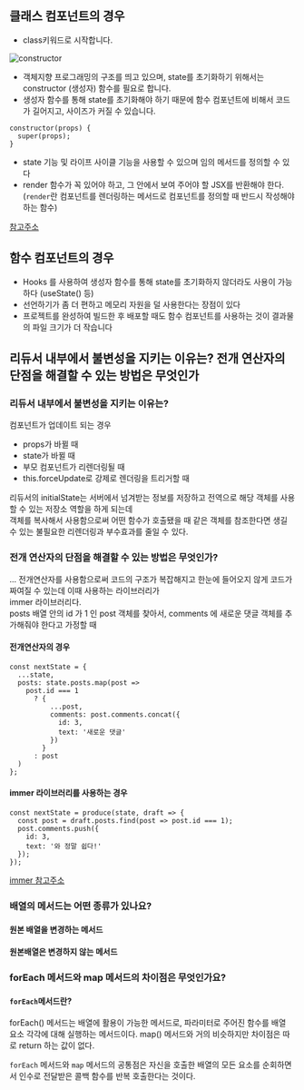 ## 클래스 컴포넌트의 경우
- class키워드로 시작합니다.<br>

![constructor](https://velog.velcdn.com/images%2Fseong-dodo%2Fpost%2Fb8ba8634-7036-4212-a817-8ec05371c325%2Fimage.png)
- 객체지향 프로그래밍의 구조를 띄고 있으며, state를 초기화하기 위해서는 constructor (생성자) 함수를 필요로 합니다.<br>
- 생성자 함수를 통해 state를 초기화해야 하기 때문에 함수 컴포넌트에 비해서 코드가 길어지고, 사이즈가 커질 수 있습니다.<br>
```
constructor(props) {
  super(props);
}
```
- state 기능 및 라이프 사이클 기능을 사용할 수 있으며 임의 메서드를 정의할 수 있다<br>
- render 함수가 꼭 있어야 하고, 그 안에서 보여 주어야 할 JSX를 반환해야 한다.<br>
  (```render```란 컴포넌트를 렌더링하는 메서드로 컴포넌트를 정의할 때 반드시 작성해야하는 함수)

[참고주소](https://velog.io/@seong-dodo/React-%ED%81%B4%EB%9E%98%EC%8A%A4%ED%98%95-%EC%BB%B4%ED%8F%AC%EB%84%8C%ED%8A%B8-vs-%ED%95%A8%EC%88%98%ED%98%95-%EC%BB%B4%ED%8F%AC%EB%84%8C%ED%8A%B8)

## 함수 컴포넌트의 경우 

- Hooks 를 사용하여 생성자 함수를 통해 state를 초기화하지 않더라도 사용이 가능하다 (useState() 등)<br>
- 선언하기가 좀 더 편하고 메모리 자원을 덜 사용한다는 장점이 있다<br>
- 프로젝트를 완성하여 빌드한 후 배포할 때도 함수 컴포넌트를 사용하는 것이 결과물의 파일 크기가 더 작습니다<br>


## 리듀서 내부에서 불변성을 지키는 이유는? 전개 연산자의 단점을 해결할 수 있는 방법은 무엇인가
### 리듀서 내부에서 불변성을 지키는 이유는?
컴포넌트가 업데이트 되는 경우
- props가 바뀔 때
- state가 바뀔 때
- 부모 컴포넌트가 리렌더링될 때
- this.forceUpdate로 강제로 렌더링을 트리거할 때

리듀서의 initialState는 서버에서 넘겨받는 정보를 저장하고 전역으로 해당 객체를 사용할 수 있는 저장소 역할을 하게 되는데<br>
객체를 복사해서 사용함으로써 어떤 함수가 호출됐을 때 같은 객체를 참조한다면 생길 수 있는 불필요한 리렌더링과 부수효과를 줄일 수 있다.

### 전개 연산자의 단점을 해결할 수 있는 방법은 무엇인가?
... 전개연산자를 사용함으로써 코드의 구조가 복잡해지고 한눈에 들어오지 않게 코드가 짜여질 수 있는데 이때 사용하는 라이브러리가<br>
immer 라이브러리다. <br>
posts 배열 안의 id 가 1 인 post 객체를 찾아서, comments 에 새로운 댓글 객체를 추가해줘야 한다고 가정할 때<br>
#### 전개연산자의 경우
```
const nextState = {
  ...state,
  posts: state.posts.map(post =>
    post.id === 1
      ? {
          ...post,
          comments: post.comments.concat({
            id: 3,
            text: '새로운 댓글'
          })
        }
      : post
  )
};
```
#### immer 라이브러리를 사용하는 경우
```
const nextState = produce(state, draft => {
  const post = draft.posts.find(post => post.id === 1);
  post.comments.push({
    id: 3,
    text: '와 정말 쉽다!'
  });
});
```
[immer 참고주소](https://react.vlpt.us/basic/23-immer.html)

### 배열의 메서드는 어떤 종류가 있나요?
#### 원본 배열을 변경하는 메서드


#### 원본배열은 변경하지 않는 메서드


### forEach 메서드와 map 메서드의 차이점은 무엇인가요?
#### ```forEach```메서드란?
forEach() 메서드는 배열에 활용이 가능한 메서드로, 파라미터로 주어진 함수를 배열 요소 각각에 대해 실행하는 메서드이다.
map() 메서드와 거의 비슷하지만 차이점은 따로 return 하는 값이 없다.


```forEach``` 메서드와 ```map``` 메서드의 공통점은 자신을 호출한 배열의 모든 요소를 순회하면서 인수로 전달받은 콜백 함수를 반복 호출한다는 것이다.



